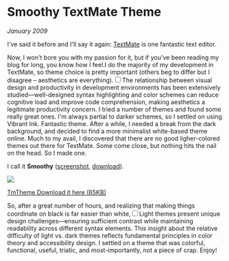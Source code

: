 # Smoothy TextMate Theme
*January 2009*





  I've said it before and I'll say it again: [TextMate](http://kennethreitz.com/blog/if-textmate-42/) is one fantastic text editor.

  Now, I won't bore you with my passion for it, but if you've been reading my blog for long, you know how I feel.I do the majority of my development in TextMate, so theme choice is pretty important (others beg to differ but I disagree – aesthetics are everything).<label for="sn-aesthetics-productivity" class="margin-toggle sidenote-number"></label><input type="checkbox" id="sn-aesthetics-productivity" class="margin-toggle"/><span class="sidenote">The relationship between visual design and productivity in development environments has been extensively studied—well-designed syntax highlighting and color schemes can reduce cognitive load and improve code comprehension, making aesthetics a legitimate productivity concern.</span> I tried a number of themes and found some really great ones. I'm always partial to darker schemes, so I settled on using Vibrant Ink. Fantastic theme. After a while, I needed a break from the dark background, and decided to find a more minimalist white\-based theme online. Much to my avail, I discovered that there are no good ligher\-colored themes out there for TextMate. Some come close, but nothing hits the nail on the head. So I made one.

 I call it **Smoothy** ([screenshot](http://media.kennethreitz.com.s3.amazonaws.com/themes/Smoothy.tmTheme.gif), [download](http://media.kennethreitz.com.s3.amazonaws.com/themes/Smoothy.tmTheme)).

 ![](http://media.kennethreitz.com.s3.amazonaws.com/themes/Smoothy.tmTheme.gif)

   


 [TmTheme Download it here (65KB)](http://media.kennethreitz.com.s3.amazonaws.com/themes/Smoothy.tmTheme)

 So, after a great number of hours, and realizing that making things coordinate on black is far easier than white,<label for="sn-design-complexity" class="margin-toggle sidenote-number"></label><input type="checkbox" id="sn-design-complexity" class="margin-toggle"/><span class="sidenote">Light themes present unique design challenges—ensuring sufficient contrast while maintaining readability across different syntax elements. This insight about the relative difficulty of light vs. dark themes reflects fundamental principles in color theory and accessibility design.</span> I settled on a theme that was colorful, functional, useful, triatic, and most\-importantly, not a piece of crap. Enjoy!

  